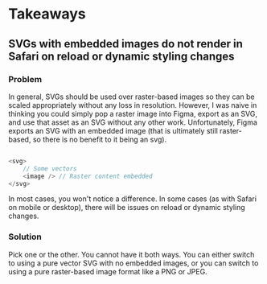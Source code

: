 # Takeaways

## SVGs with embedded images do not render in Safari on reload or dynamic styling changes

### Problem

In general, SVGs should be used over raster-based images so they can be scaled
appropriately without any loss in resolution. However, I was naive in thinking
you could simply pop a raster image into Figma, export as an SVG, and use that
asset as an SVG without any other work. Unfortunately, Figma exports an SVG
with an embedded image (that is ultimately still raster-based, so there is no
benefit to it being an svg).

```javascript

<svg>
    // Some vectors
    <image /> // Raster content embedded
</svg>

```

In most cases, you won't notice a difference. In some cases (as with Safari on mobile or desktop),
there will be issues on reload or dynamic styling changes.

### Solution

Pick one or the other. You cannot have it both ways. You can either switch to
using a pure vector SVG with no embedded images, or you can switch to using
a pure raster-based image format like a PNG or JPEG.
